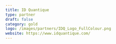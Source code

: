 ```yaml
---
title: ID Quantique
type: partner
draft: false
category: gold
logo: /images/partners/IDQ_Logo_FullColour.png
website: https://www.idquantique.com/
---
```

